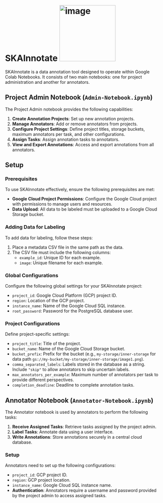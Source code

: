 # SKAInnotate <img width="184" alt="image" src="https://github.com/instadeepai/SKAInnotate/assets/18593619/5b7f895f-9479-4d1c-82d0-5bd2cd744bf7">


SKAInnotate is a data annotation tool designed to operate within Google Colab Notebooks. It consists of two main notebooks: one for project administration and another for annotators.

## Project Admin Notebook (`Admin-Notebook.ipynb`)

The Project Admin notebook provides the following capabilities:

1. **Create Annotation Projects**: Set up new annotation projects.
2. **Manage Annotators**: Add or remove annotators from projects.
3. **Configure Project Settings**: Define project titles, storage buckets, maximum annotators per task, and other configurations.
4. **Assign Tasks**: Assign annotation tasks to annotators.
5. **View and Export Annotations**: Access and export annotations from all annotators.

## Setup

### Prerequisites

To use SKAInnotate effectively, ensure the following prerequisites are met:

- **Google Cloud Project Permissions**: Configure the Google Cloud project with permissions to manage users and resources.
- **Data Upload**: All data to be labeled must be uploaded to a Google Cloud Storage bucket.

### Adding Data for Labeling

To add data for labeling, follow these steps:

1. Place a metadata CSV file in the same path as the data.
2. The CSV file must include the following columns:
   - `example_id`: Unique ID for each example.
   - `image`: Unique filename for each example.

### Global Configurations

Configure the following global settings for your SKAInnotate project:

- `project_id`: Google Cloud Platform (GCP) project ID.
- `region`: Location of the GCP project.
- `instance_name`: Name of the Google Cloud SQL instance.
- `root_password`: Password for the PostgreSQL database user.

### Project Configurations

Define project-specific settings:

- `project_title`: Title of the project.
- `bucket_name`: Name of the Google Cloud Storage bucket.
- `bucket_prefix`: Prefix for the bucket (e.g., `my-storage/inner-storage` for data path `gs://my-bucket/my-storage/inner-storage/image1.png`).
- `comma_separated_labels`: Labels stored in the database as a string. Include `"skip"` to allow annotators to skip uncertain labels.
- `max_annotators_per_example`: Maximum number of annotators per task to provide different perspectives.
- `completion_deadline`: Deadline to complete annotation tasks.

## Annotator Notebook (`Annotator-Notebook.ipynb`)

The Annotator notebook is used by annotators to perform the following tasks:

1. **Receive Assigned Tasks**: Retrieve tasks assigned by the project admin.
2. **Label Tasks**: Annotate data using a user interface.
3. **Write Annotations**: Store annotations securely in a central cloud database.

### Setup

Annotators need to set up the following configurations:

- `project_id`: GCP project ID.
- `region`: GCP project location.
- `instance_name`: Google Cloud SQL instance name.
- **Authentication**: Annotators require a username and password provided by the project admin to access assigned tasks.
